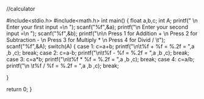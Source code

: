 //calculator 

#include<stdio.h>
#include<math.h>
int main()
{
float a,b,c;
int A;
printf(" \n Enter your first input =\n ");
scanf("%f",&a);
printf("\n Enter your second input =\n ");
scanf("%f",&b);
printf("\n\n Press 1 for Addition + \n Press 2 for Subtraction - \n Press 3 for Multiply *  \n Press 4 for Divid / \t");
scanf("%f",&A);
switch(A)
{
case 1:
c=a+b;
printf("\n\t%f + %f = %.2f = ",a ,b ,c);
break;
case 2:
    c=a-b;
    printf("\n\t%f - %f = %.2f = ",a ,b ,c);
break;
case 3:
    c=a*b;
    printf("\n\t%f * %f = %.2f = ",a ,b ,c);
break;
case 4:
    c=a/b;
    printf("\n \t%f / %f = %.2f = ",a ,b ,c);
break;

}


return 0;
}

